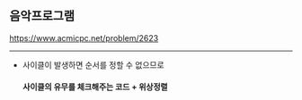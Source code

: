 ## 음악프로그램

https://www.acmicpc.net/problem/2623

---
- 사이클이 발생하면 순서를 정할 수 없으므로   
    #### 사이클의 유무를 체크해주는 코드 + 위상정렬
